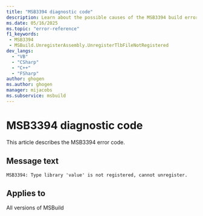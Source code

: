 ```yaml
---
title: "MSB3394 diagnostic code"
description: Learn about the possible causes of the MSB3394 build error, and get troubleshooting tips.
ms.date: 05/16/2025
ms.topic: "error-reference"
f1_keywords:
 - MSB3394
 - MSBuild.UnregisterAssembly.UnregisterTlbFileNotRegistered
dev_langs:
  - "VB"
  - "CSharp"
  - "C++"
  - "FSharp"
author: ghogen
ms.author: ghogen
manager: mijacobs
ms.subservice: msbuild
---
```


# MSB3394 diagnostic code

<!-- :::ErrorDefinitionDescription::: -->
<!-- :::editable-content name="introDescription"::: -->
This article describes the MSB3394 error code.
<!-- :::editable-content-end::: -->

## Message text

<!-- :::editable-content name="messageText"::: -->
`MSB3394: Type library 'value' is not registered, cannot unregister.`
<!-- :::editable-content-end::: -->
<!-- MSB3394: Type library "{0}" is not registered, cannot unregister. -->

<!-- :::editable-content name="postOutputDescription"::: -->
<!--
{StrBegin="MSB3394: "}
-->
<!-- :::editable-content-end::: -->
<!-- :::ErrorDefinitionDescription-end::: -->

## Applies to

All versions of MSBuild
